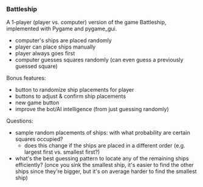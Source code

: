 ### Battleship

A 1-player (player vs. computer) version of the game Battleship, implemented with Pygame and pygame_gui.

- computer's ships are placed randomly
- player can place ships manually
- player always goes first
- computer guesses squares randomly (can even guess a previously guessed square)


Bonus features:

- button to randomize ship placements for player
- buttons to adjust & confirm ship placements
- new game button
- improve the bot/AI intelligence (from just guessing randomly)


Questions:
- sample random placements of ships: with what probability are certain squares occupied?
    - does this change if the ships are placed in a different order (e.g. largest first vs. smallest first?)
- what's the best guessing pattern to locate any of the remaining ships efficiently? (once you sink the smallest ship, it's easier to find the other ships since they're bigger, but it's on average harder to find the smallest ship)